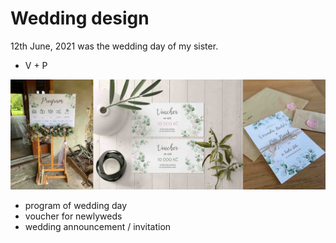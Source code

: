 # Wedding design

12th June, 2021 was the wedding day of my sister.

- V + P

![Alt text description.](kolaz.jpg)

- program of wedding day 
- voucher for newlyweds
- wedding announcement / invitation


